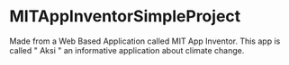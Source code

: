 # MITAppInventorSimpleProject
Made from a Web Based Application called MIT App Inventor. This app is called " Aksi " an informative application about climate change.
